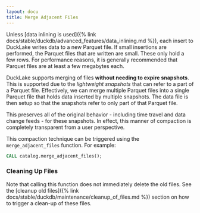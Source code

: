 ```yaml
---
layout: docu
title: Merge Adjacent Files
---
```


Unless [data inlining is used]({% link docs/stable/duckdb/advanced_features/data_inlining.md %}), each insert to DuckLake writes data to a new Parquet file.
If small insertions are performed, the Parquet files that are written are small. These only hold a few rows.
For performance reasons, it is generally recommended that Parquet files are at least a few megabytes each.

DuckLake supports merging of files **without needing to expire snapshots**.
This is supported due to the _lightweight snapshots_ that can refer to a part of a Parquet file.
Effectively, we can merge multiple Parquet files into a single Parquet file that holds data inserted by multiple snapshots.
The data file is then setup so that the snapshots refer to only part of that Parquet file.

This preserves all of the original behavior - including time travel and data change feeds - for these snapshots.
In effect, this manner of compaction is completely transparent from a user perspective.

This compaction technique can be triggered using the `merge_adjacent_files` function. For example:

```sql
CALL catalog.merge_adjacent_files();
```

### Cleaning Up Files

Note that calling this function does not immediately delete the old files.
See the [cleanup old files]({% link docs/stable/duckdb/maintenance/cleanup_of_files.md %}) section on how to trigger a clean-up of these files.
